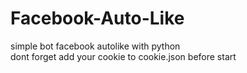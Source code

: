 # Facebook-Auto-Like
simple bot facebook autolike with python<br>
dont forget add your cookie to cookie.json before start
